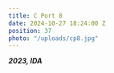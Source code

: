 ```yaml
---
title: C Port 8
date: 2024-10-27 18:24:00 Z
position: 37
photo: "/uploads/cp8.jpg"
---
```


***2023, IDA***